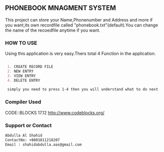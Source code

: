 ## PHONEBOOK MNAGMENT SYSTEM

This project can store your Name,Phonenumber and Address and more if you want,its own recordfile called "phonebook.txt"(default).You can change the name of the recoedfile anytime if you want. 

### HOW TO USE

Using this application is very easy.Thers total 4 Function in the application.

```markdown

 1. CREATE RECORD FILE
 2. NEW ENTRY
 3. VIEW ENTRY
 4. DELETE ENTRY
 
 simply you need to press 1-4 then you will understand what to do next.
```

### Compiler Used

CODE::BLOCKS 17.12
http://www.codeblocks.org/

### Support or Contact
```markdown
Abdulla Al Shahid
ContactNo: +8801811218207
Email : shahidabdulla.aas@gmail.com
```

